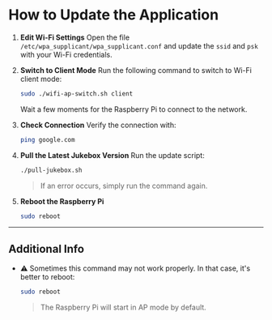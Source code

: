 # How to Update the Application

1. **Edit Wi-Fi Settings**
   Open the file `/etc/wpa_supplicant/wpa_supplicant.conf` and update the `ssid` and `psk` with your Wi-Fi credentials.

2. **Switch to Client Mode**
   Run the following command to switch to Wi-Fi client mode:

   ```bash
   sudo ./wifi-ap-switch.sh client
   ```

   Wait a few moments for the Raspberry Pi to connect to the network.

3. **Check Connection**
   Verify the connection with:

   ```bash
   ping google.com
   ```

4. **Pull the Latest Jukebox Version**
   Run the update script:

   ```bash
   ./pull-jukebox.sh
   ```

   > If an error occurs, simply run the command again.

5. **Reboot the Raspberry Pi**

   ```bash
   sudo reboot
   ```

---

## Additional Info

* ⚠️ Sometimes this command may not work properly. In that case, it's better to reboot:

  ```bash
  sudo reboot
  ```

  > The Raspberry Pi will start in AP mode by default.
